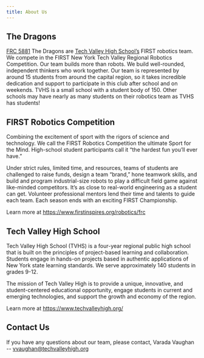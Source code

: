 ```yaml
---
title: About Us
---
```


## The Dragons

[FRC 5881](https://www.thebluealliance.com/team/5881) The Dragons are [Tech Valley High School’s](https://techvalleyhigh.org) FIRST robotics team. We compete in the FIRST New York Tech Valley Regional Robotics Competition. Our team builds more than robots. We build well-rounded, independent thinkers who work together. Our team is represented by around 15 students from around the capital region, so it takes incredible dedication and support to participate in this club after school and on weekends. TVHS is a small school with a student body of 150. Other schools may have nearly as many students on their robotics team as TVHS has students!

## FIRST Robotics Competition

Combining the excitement of sport with the rigors of science and technology. We call the FIRST Robotics Competition the ultimate Sport for the Mind. High-school student participants call it “the hardest fun you’ll ever have.”

Under strict rules, limited time, and resources, teams of students are challenged to raise funds, design a team “brand,” hone teamwork skills, and build and program industrial-size robots to play a difficult field game against like-minded competitors. It’s as close to real-world engineering as a student can get. Volunteer professional mentors lend their time and talents to guide each team. Each season ends with an exciting FIRST Championship.

Learn more at <https://www.firstinspires.org/robotics/frc>

## Tech Valley High School

Tech Valley High School (TVHS) is a four-year regional public high school that is built on the principles of project-based learning and collaboration. Students engage in hands-on projects based in authentic applications of New York state learning standards. We serve approximately 140 students in grades 9-12.

The mission of Tech Valley High is to provide a unique, innovative, and student-centered educational opportunity, engage students in current and emerging technologies, and support the growth and economy of the region.

Learn more at <https://www.techvalleyhigh.org/>

## Contact Us

If you have any questions about our team, please contact, Varada Vaughan -- <vvaughan@techvalleyhigh.org>
